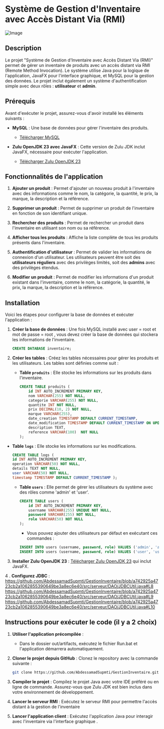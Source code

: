 
# Système de Gestion d'Inventaire avec Accès Distant Via (RMI)

![Image](https://img001.prntscr.com/file/img001/2AGgbDw9TwiKlzIJPIcNew.png)


## Description
Le projet "Système de Gestion d'Inventaire avec Accès Distant Via (RMI)" permet de gérer un inventaire de produits avec un accès distant via RMI (Remote Method Invocation). Le système utilise Java pour la logique de l'application, JavaFX pour l'interface graphique, et MySQL pour la gestion des données. Le projet inclut également un système d'authentification simple avec deux rôles : **utilisateur** et **admin**.

## Prérequis
Avant d'exécuter le projet, assurez-vous d'avoir installé les éléments suivants :

- **MySQL** : Une base de données pour gérer l'inventaire des produits.
  - [Télécharger MySQL](https://dev.mysql.com/downloads/installer/)

- **Zulu OpenJDK 23 avec JavaFX** : Cette version de Zulu JDK inclut JavaFX, nécessaire pour exécuter l'application.
  - [Télécharger Zulu OpenJDK 23](https://www.azul.com/downloads/?package=jdk-fx#zulu)

## Fonctionnalités de l'application

1. **Ajouter un produit** : 
   Permet d'ajouter un nouveau produit à l'inventaire avec des informations comme le nom, la catégorie, la quantité, le prix, la marque, la description et la référence.

2. **Supprimer un produit** : 
   Permet de supprimer un produit de l'inventaire en fonction de son identifiant unique.

3. **Rechercher des produits** :
   Permet de rechercher un produit dans l'inventaire en utilisant son nom ou sa référence.

4. **Afficher tous les produits** :
   Affiche la liste complète de tous les produits présents dans l'inventaire.

5. **Authentification d'utilisateur** :
   Permet de valider les informations de connexion d'un utilisateur. Les utilisateurs peuvent être soit des **utilisateurs réguliers** avec des privilèges limités, soit des **admins** avec des privilèges étendus.

6. **Modifier un produit** :
   Permet de modifier les informations d'un produit existant dans l'inventaire, comme le nom, la catégorie, la quantité, le prix, la marque, la description et la référence.

## Installation
Voici les étapes pour configurer la base de données et exécuter l'application :
1. **Créer la base de données** :
   Une fois MySQL installé avec user = root et mot de passe = root , vous devez créer la base de données qui stockera les informations de l'inventaire.
   ```sql
   CREATE DATABASE inventaire;
   ```

2. **Créer les tables** :
   Créez les tables nécessaires pour gérer les produits et les utilisateurs. Les tables sont définies comme suit :
   
   - **Table `produits`** : Elle stocke les informations sur les produits dans l'inventaire.
     ```sql
     CREATE TABLE produits (
         id INT AUTO_INCREMENT PRIMARY KEY,
         nom VARCHAR(255) NOT NULL,
         categorie VARCHAR(255) NOT NULL,
         quantite INT NOT NULL,
         prix DECIMAL(10, 2) NOT NULL,
         marque VARCHAR(255),
         date_creation TIMESTAMP DEFAULT CURRENT_TIMESTAMP,
         date_modification TIMESTAMP DEFAULT CURRENT_TIMESTAMP ON UPDATE CURRENT_TIMESTAMP,
         description TEXT,
         reference VARCHAR(100)  NOT NULL
     );
     ```
     

 - **Table `logs`** : Elle stocke les informations sur les modifications.
     ```sql
    CREATE TABLE logs (
    id INT AUTO_INCREMENT PRIMARY KEY,       
    operation VARCHAR(50) NOT NULL,          
    details TEXT NOT NULL,                   
    user VARCHAR(50) NOT NULL,               
    timestamp TIMESTAMP DEFAULT CURRENT_TIMESTAMP );
     ```
  
     

   - **Table `users`** : Elle permet de gérer les utilisateurs du système avec des rôles comme 'admin' et 'user'.
     ```sql
     CREATE TABLE users (
         id INT AUTO_INCREMENT PRIMARY KEY,
         username VARCHAR(255) UNIQUE NOT NULL,
         password VARCHAR(255) NOT NULL,
         role VARCHAR(50) NOT NULL
     );
     ```

     - Vous pouvez ajouter des utilisateurs par défaut en exécutant ces commandes :
     ```sql
     INSERT INTO users (username, password, role) VALUES ('admin', 'admin123', 'admin');
     INSERT INTO users (username, password, role) VALUES ('user', 'user123', 'user');
     ```



3. **Installer Zulu OpenJDK 23** :
   [Télécharger Zulu OpenJDK 23](https://www.azul.com/downloads/?package=jdk-fx#zulu)   qui inclut JavaFX.

4 . **Configurez JDBC** :
https://github.com/AbdessamadSupmti/GestionInventaire/blob/a742925a4723cb2a1062855390649be3a8ec6e40/src/serveur/DAO/JDBCUtil.java#L8
https://github.com/AbdessamadSupmti/GestionInventaire/blob/a742925a4723cb2a1062855390649be3a8ec6e40/src/serveur/DAO/JDBCUtil.java#L9
https://github.com/AbdessamadSupmti/GestionInventaire/blob/a742925a4723cb2a1062855390649be3a8ec6e40/src/serveur/DAO/JDBCUtil.java#L10
## Instructions pour exécuter le code (il y a 2 choix)


1. **Utiliser  l'application précompilée** :

    - Dans le dossier out/artifacts, exécutez le fichier Run.bat et l'application démarrera automatiquement.

1. **Cloner le projet depuis GitHub** :
   Clonez le repository avec la commande suivante :
   ```bash
   git clone https://github.com/AbdessamadSupmti/GestionInventaire.git
   ```

2. **Compiler le projet** :
   Compilez le projet Java avec votre IDE préféré ou en ligne de commande. Assurez-vous que Zulu JDK est bien inclus dans votre environnement de développement.

3. **Lancer le serveur RMI** :
   Exécutez le serveur RMI pour permettre l'accès distant à la gestion de l'inventaire
 

4. **Lancer l'application client** :
   Exécutez l'application Java pour interagir avec l'inventaire via l'interface graphique .

